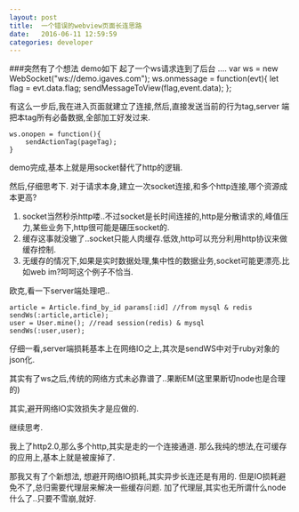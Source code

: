 ```yaml
---
layout: post
title:  一个错误的webview页面长连思路
date:   2016-06-11 12:59:59
categories: developer
---
```


###突然有了个想法
demo如下
起了一个ws请求连到了后台
    ....
    var ws = new WebSocket("ws://demo.igaves.com");
    ws.onmessage = function(evt){
        let flag = evt.data.flag;
        sendMessageToView(flag,event.data);
    };
    
    
有这么一步后,我在进入页面就建立了连接,然后,直接发送当前的行为tag,server 端把本tag所有必备数据,全部加工好发过来.

    ws.onopen = function(){
        sendActionTag(pageTag);
    }
    
demo完成,基本上就是用socket替代了http的逻辑.

然后,仔细思考下.
对于请求本身,建立一次socket连接,和多个http连接,哪个资源成本更高?

1. socket当然秒杀http喽..不过socket是长时间连接的,http是分散请求的,峰值压力,某些业务下,http很可能是碾压socket的.
2. 缓存这事就没辙了..socket只能人肉缓存.低效,http可以充分利用http协议来做缓存控制.
3. 无缓存的情况下,如果是实时数据处理,集中性的数据业务,socket可能更漂亮.比如web im?呵呵这个例子不恰当.

欧克,看一下server端处理吧..

    article = Article.find_by_id params[:id] //from mysql & redis
    sendWs(:article,article);
    user = User.mine(); //read session(redis) & mysql
    sendWs(:user,user);
    
仔细一看,server端损耗基本上在网络IO之上,其次是sendWS中对于ruby对象的json化.

其实有了ws之后,传统的网络方式未必靠谱了..果断EM(这里果断切node也是合理的)

其实,避开网络IO实效损失才是应做的.

继续思考.

我上了http2.0,那么多个http,其实是走的一个连接通道.
那么我纯的想法,在可缓存的应用上,基本上就是被废掉了.

那我又有了个新想法,
想避开网络IO损耗,其实异步长连还是有用的.
但是IO损耗避免不了,总归需要代理层来解决一些缓存问题.
加了代理层,其实也无所谓什么node什么了..只要不雪崩,就好.





    
    
    